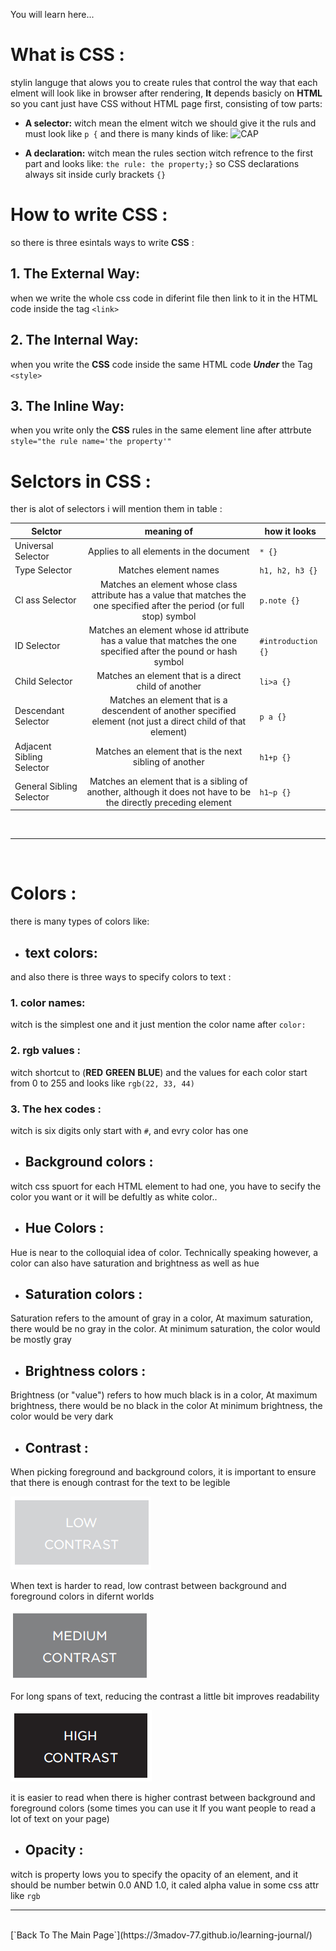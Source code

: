 You will learn here...

# What is **CSS** :
stylin languge that alows you to create rules that control the way that each elment will look like in browser after rendering, **It** depends basicly on **HTML** so you cant just have CSS without HTML page first, consisting of tow parts:
- **A selector:** witch mean the elment witch we should give it the ruls and must look like `p {` and there is many kinds of like:
![CAP](/capture-1a.PNG)
 
- **A declaration:** witch mean the rules section witch refrence to the first part and looks like: `the rule: the property;}`
so CSS declarations always sit inside curly brackets `{}` 

# How to write CSS :
so there is three esintals ways to write **CSS** :
## 1. The External Way:
when we write the whole css code in diferint file then link to it in the HTML code inside the tag `<link>`
## 2. The Internal Way:
when you write the **CSS** code inside the same HTML code ***Under*** the Tag `<style>`
## 3. The Inline Way:
when you write only the **CSS** rules in the same element line after attrbute `style="the rule name='the property'"`

# Selctors in CSS :
ther is alot of selectors i will mention them in table :

|   Selctor  |   meaning of   | how it looks |
| ---------- |:--------------:| ------------ |
|Universal Selector|Applies to all elements in the document| `* {}`|
|Type Selector|Matches element names|`h1, h2, h3 {}`|
|Cl ass Selector|Matches an element whose class attribute has a value that matches the one specified after the period (or full stop) symbol|`p.note {}`|
|ID Selector|Matches an element whose id attribute has a value that matches the one specified after the pound or hash symbol|`#introduction {}`|
|Child Selector|Matches an element that is a direct child of another|`li>a {}`|
|Descendant Selector|Matches an element that is a descendent of another specified element (not just a direct child of that element)|`p a {}`|
|Adjacent Sibling Selector|Matches an element that is the next sibling of another|`h1+p {}`|
|General Sibling Selector|Matches an element that is a sibling of another, although it does not have to be the directly preceding element|`h1~p {}`|
<br>
<hr>
<br>

# Colors :
there is many types of colors like:
- ## text colors:
and also there is three ways to specify colors to text :
### 1. color names:
witch is the simplest one and it just mention the color name after `color:`

### 2. rgb values : 
witch shortcut to (**RED** **GREEN** **BLUE**) and the values for each color start from 0 to 255 and looks like `rgb(22, 33, 44)`

### 3. The hex codes :
witch is six digits only start with `#`, and evry color has one

- ## Background colors :
witch css spuort for each HTML element to had one, you have to secify the color you want or it will be defultly as white color..

- ## Hue Colors :
Hue is near to the colloquial idea of color. Technically speaking however, a color can also have saturation and brightness as well as hue

- ## Saturation colors :
Saturation refers to the amount of gray in a color, At maximum saturation, there would be no gray in the color. At minimum
saturation, the color would be mostly gray

- ## Brightness colors :
Brightness (or "value") refers to how much black is in a color, At maximum brightness, there would be no black in the color At minimum brightness, the color would be very dark

- ## Contrast :
When picking foreground and background colors, it is important to ensure that there is enough contrast for the text to be legible
<br>

 ![cap](https://github.com/3madov-77/learning-journal/blob/master/New%20folder/Capture-1b.PNG)
<br>

When text is harder to read, low contrast between background and foreground colors in difernt worlds
<br>

 ![cap](https://github.com/3madov-77/learning-journal/blob/master/New%20folder/Capture-2b.PNG)
<br>

For long spans of text, reducing the contrast a little bit improves readability
<br>

 ![cap](https://github.com/3madov-77/learning-journal/blob/master/New%20folder/Capture-3b.PNG)
<br>

it is easier to read when there is higher contrast between background and foreground colors (some times you can use it If you want people to read a lot of text on your page)
<br>

- ## Opacity :
witch is property lows you to specify the opacity of an element, and it should be number betwin 0.0 AND 1.0, it caled alpha value in some css attr like `rgb` 
<br>
<hr>
<br>
[`Back To The Main Page`](https://3madov-77.github.io/learning-journal/)